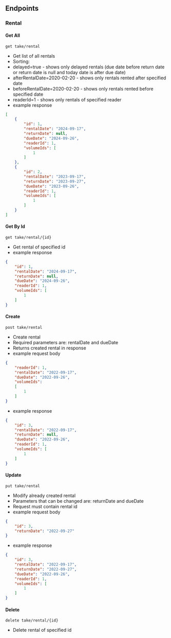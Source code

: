 ## Endpoints 

### Rental
#### Get All
`get take/rental`
- Get list of all rentals
- Sorting:
- delayed=true - shows only delayed rentals (due date before return date or return date is null and today date is after due date)
- afterRentalDate=2020-02-20 - shows only rentals rented after specified date
- beforeRentalDate=2020-02-20 - shows only rentals rented before specified date
- readerId=1 - shows only rentals of specified reader
- example response
```json
[
    {
        "id": 1,
        "rentalDate": "2024-09-17",
        "returnDate": null,
        "dueDate": "2024-09-26",
        "readerId": 1,
        "volumeIds": [
            1
        ]
    },
    {
        "id": 2,
        "rentalDate": "2023-09-17",
        "returnDate": "2023-09-27",
        "dueDate": "2023-09-26",
        "readerId": 1,
        "volumeIds": [
            1
        ]
    }
]
```

#### Get By Id
`get take/rental/{id}`
- Get rental of specified id
- example response
```json
{
    "id": 1,
    "rentalDate": "2024-09-17",
    "returnDate": null,
    "dueDate": "2024-09-26",
    "readerId": 1,
    "volumeIds": [
        1
    ]
}
```

#### Create
`post take/rental`
- Create rental
- Required parameters are: rentalDate and dueDate
- Returns created rental in response
- example request body
```json
{
    "readerId": 1,
    "rentalDate": "2022-09-17",
    "dueDate": "2022-09-26",
    "volumeIds": 
    [
        1
    ]
}
```
- example response
```json
{
    "id": 3,
    "rentalDate": "2022-09-17",
    "returnDate": null,
    "dueDate": "2022-09-26",
    "readerId": 1,
    "volumeIds": [
        1
    ]
}
```

#### Update
`put take/rental`
- Modify already created rental
- Parameters that can be changed are: returnDate and dueDate
- Request must contain rental id
- example request body
```json
{
    "id": 3,
    "returnDate": "2022-09-27"
}
```
- example response
```json
{
    "id": 3,
    "rentalDate": "2022-09-17",
    "returnDate": "2022-09-27",
    "dueDate": "2022-09-26",
    "readerId": 1,
    "volumeIds": [
        1
    ]
}
```

#### Delete
`delete take/rental/{id}`
- Delete rental of specified id

